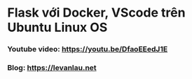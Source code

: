 # Flask với Docker, VScode trên Ubuntu Linux OS

### Youtube video: https://youtu.be/DfaoEEedJ1E
### Blog: https://levanlau.net
